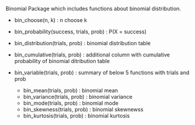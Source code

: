 Binomial Package which includes functions about binomial distribution.

  - bin_choose(n, k) : n choose k
  - bin_probability(success, trials, prob) : P(X = success)
  - bin_distribution(trials, prob) : binomial distribution table
  - bin_cumulative(trials, prob) : additional column with cumulative probability of binomial ditribution table
  
  - bin_variable(trials, prob) : summary of below 5 functions with trials and prob
    - bin_mean(trials, prob) : binomial mean 
    - bin_variance(trials, prob) : binomial variance
    - bin_mode(trials, prob) : binomial mode
    - bin_skewness(trials, prob) : binomial skewnewss
    - bin_kurtosis(trials, prob) : binomial kurtosis
